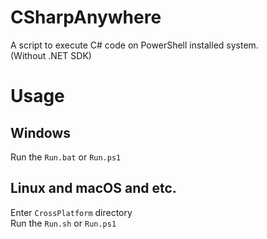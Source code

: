# CSharpAnywhere
A script to execute C# code on PowerShell installed system.  
(Without .NET SDK)

# Usage
## Windows
Run the `Run.bat` or `Run.ps1`  

## Linux and macOS and etc.
Enter `CrossPlatform` directory  
Run the `Run.sh` or `Run.ps1`  
